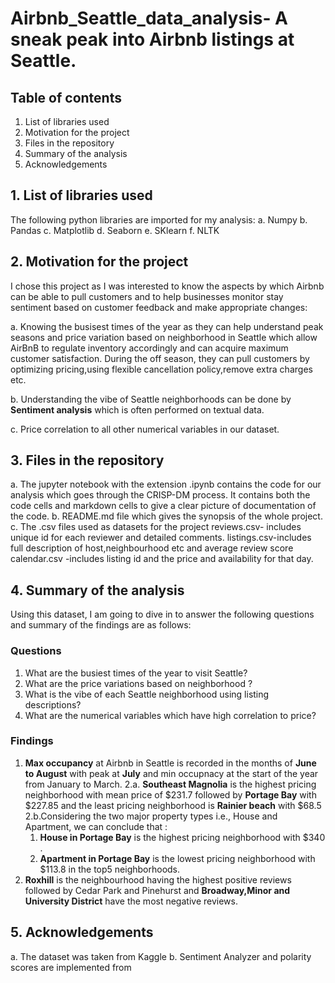 # Airbnb_Seattle_data_analysis- A sneak peak into Airbnb listings at Seattle.

## Table of contents
1. List of libraries used
2. Motivation for the project
3. Files in the repository
4. Summary of the analysis
5. Acknowledgements

## 1. List of libraries used
The following python libraries are imported for my analysis:
a. Numpy
b. Pandas
c. Matplotlib
d. Seaborn
e. SKlearn
f. NLTK

## 2. Motivation for the project
I chose this project as I was interested to know the aspects by which Airbnb can be able to pull customers and to help businesses monitor stay sentiment based on customer feedback and make appropriate changes:

a. Knowing the busisest times of the year as they can help understand peak seasons and price variation based on neighborhood in Seattle which allow AirBnB to regulate inventory accordingly and can acquire maximum customer satisfaction. During the off season, they can pull customers by optimizing pricing,using flexible cancellation policy,remove extra charges etc.

b. Understanding the vibe of Seattle neighborhoods can be done by **Sentiment analysis** which is often performed on textual data.

c. Price correlation to all other numerical variables in our dataset.

## 3. Files in the repository
a. The jupyter notebook with the extension .ipynb contains the code for our analysis which goes through the CRISP-DM process. It contains both the code cells and markdown cells to give a clear picture of documentation of the code.
b. README.md file which gives the synopsis of the whole project.
c. The .csv files used as datasets for the project
   reviews.csv- includes unique id for each reviewer and detailed comments.
   listings.csv-includes full description of host,neighbourhood etc and average review score  
   calendar.csv -includes listing id and the price and availability for that day.

## 4. Summary of the analysis
Using this dataset, I am going to dive in to answer the following questions and summary of the findings are as follows:
### Questions
1. What are the busiest times of the year to visit Seattle?
2. What are the price variations based on neighborhood ?
3. What is the vibe of each Seattle neighborhood using listing descriptions?
4. What are the numerical variables which have high correlation to price?

### Findings
1. **Max occupancy** at Airbnb in Seattle is recorded in the months of **June to August** with peak at **July** and min occupnacy at the start of the year from January to March.
2.a. **Southeast Magnolia** is the highest pricing neighborhood with mean price of $231.7 followed by **Portage Bay** with $227.85 and the least pricing neighborhood is **Rainier beach** with $68.5
2.b.Considering the two major property types i.e., House and Apartment, we can conclude that :
    1. **House in Portage Bay** is the highest pricing neighborhood with $340 .
    2. **Apartment in Portage Bay** is the lowest pricing neighborhood with $113.8 in the top5 neighborhoods.
3. **Roxhill** is the neighbourhood having the highest positive reviews followed by Cedar Park and Pinehurst and  **Broadway,Minor and University District** have the most negative reviews.


## 5. Acknowledgements
a. The dataset was taken from Kaggle <a href="https://www.kaggle.com/datasets/airbnb/seattle?resource=download"></a>
b. Sentiment Analyzer and polarity scores are implemented from <a href="https://www.analyticsvidhya.com/blog/2021/12/different-methods-for-calculating-sentiment-score-of-text/"></a>